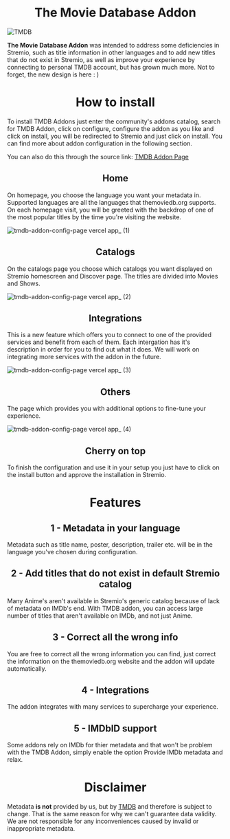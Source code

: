 <div align="center">
    <h1>The Movie Database Addon</h1>
</div>

![TMDB](https://www.themoviedb.org/assets/2/v4/logos/v2/blue_short-8e7b30f73a4020692ccca9c88bafe5dcb6f8a62a4c6bc55cd9ba82bb2cd95f6c.svg)
<br>

**The Movie Database Addon** was intended to address some deficiencies in Stremio, such as title information in other languages and to add new titles that do not exist in Stremio, as well as improve your experience by connecting to personal TMDB account, but has grown much more. Not to forget, the new design is here : )

<div align="center">
    <h1>How to install</h1>
</div>

To install TMDB Addons just enter the community's addons catalog, search for TMDB Addon, click on configure, configure the addon as you like and click on install, you will be redirected to Stremio and just click on install. You can find more about addon configuration in the following section.

You can also do this through the source link: [TMDB Addon Page](https://tmdb-addon-config-page.vercel.app/)

<div align="center">
    <h2>Home</h2>
</div>
On homepage, you choose the language you want your metadata in. Supported languages are all the languages that themoviedb.org supports. On each homepage visit, you will be greeted with the backdrop of one of the most popular titles by the time you're visiting the website.

<br>

![tmdb-addon-config-page vercel app_ (1)](https://github.com/user-attachments/assets/1e0d08b5-a061-43d5-a107-0a8e4dd2235f)

<div align="center">
    <h2>Catalogs</h2>
</div>
On the catalogs page you choose which catalogs you want displayed on Stremio homescreen and Discover page. The titles are divided into Movies and Shows.
<br>

![tmdb-addon-config-page vercel app_ (2)](https://github.com/user-attachments/assets/26a80bc8-b7ea-40b1-8f3a-ff12ae9ba41a)

<div align="center">
    <h2>Integrations</h2>
</div>
This is a new feature which offers you to connect to one of the provided services and benefit from each of them. Each intergation has it's description in order for you to find out what it does. We will work on integrating more services with the addon in the future.

<br>

![tmdb-addon-config-page vercel app_ (3)](https://github.com/user-attachments/assets/1d051dde-3a71-4059-bfe6-35b266b5ff75)

<div align="center">
    <h2>Others</h2>
</div>
The page which provides you with additional options to fine-tune your experience. 

<br>

![tmdb-addon-config-page vercel app_ (4)](https://github.com/user-attachments/assets/e29d304e-4b67-4d42-8015-f93cec7a67f5)

<div align="center">
    <h2>Cherry on top</h2>
</div>
To finish the configuration and use it in your setup you just have to click on the install button and approve the installation in Stremio.




<div align="center">
    <h1>Features</h1>
</div>

<div align="center">
    <h2>1 - Metadata in your language</h2>
</div>
Metadata such as title name, poster, description, trailer etc. will be in the language you've chosen during configuration.


<div align="center">
    <h2>2 - Add titles that do not exist in default Stremio catalog</h2>
</div>

Many Anime's aren't available in Stremio's generic catalog because of lack of metadata on IMDb's end. With TMDB addon, you can access large number of titles that aren't available on IMDb, and not just Anime.


<div align="center">
    <h2>3 - Correct all the wrong info</h2>
</div>
You are free to correct all the wrong information you can find, just correct the information on the themoviedb.org website and the addon will update automatically.


<div align="center">
    <h2>4 - Integrations</h2>
</div>
The addon integrates with many services to supercharge your experience.

<div align="center">
    <h2>5 - IMDbID support</h2>
</div>
Some addons rely on IMDb for thier metadata and that won't be problem with the TMDB Addon, simply enable the option Provide IMDb metadata and relax.




<div align="center">
    <h1>Disclaimer</h1>
</div>

Metadata **is not** provided by us, but by [TMDB](https://themoviedb.org/) and therefore is subject to change. That is the same reason for why we can't guarantee data validity. We are not responsible for any inconveniences caused by invalid or inappropriate metadata.



 
